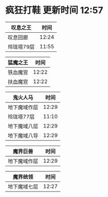 # 疯狂打鞋 更新时间 12:57

| 叹息之王   | 时间    |
|--------|-------|
| 叹息回廊 | 12:24 |
| 玲珑塔79层 | 11:55 |

| 猛魔之王   | 时间    |
|--------|-------|
| 铁血魔宫 | 12:22 |
| 扶血魔宫 | 12:22 |

| 鬼火人马   | 时间    |
|--------|-------|
| 地下魔域作层 | 12:29 |
| 玲珑塔77层 | 11:10 |
| 地下魔域八层 | 12:29 |
| 地下魔域八导 | 12:29 |

| 魔界巨兽   | 时间    |
|--------|-------|
| 地下魔域作层 | 12:29 |

| 魔界统领   | 时间    |
|--------|-------|
| 地下魔域七层 | 12:27 |